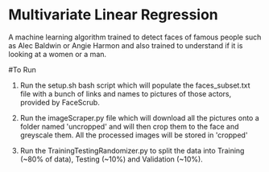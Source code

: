 # Multivariate Linear Regression

A machine learning algorithm trained to detect faces of famous people such as Alec Baldwin or Angie Harmon and also trained
to understand if it is looking at a women or a man.

#To Run
1. Run the setup.sh bash script which will populate the faces_subset.txt file with a bunch of links 
   and names to pictures of those actors, provided by FaceScrub.

2. Run the imageScraper.py file which will download all the pictures onto a folder named 'uncropped' and will then 
   crop them to the face and greyscale them. All the processed images will be stored in 'cropped'

3. Run the TrainingTestingRandomizer.py to split the data into Training (~80% of data), Testing (~10%) and Validation (~10%).


